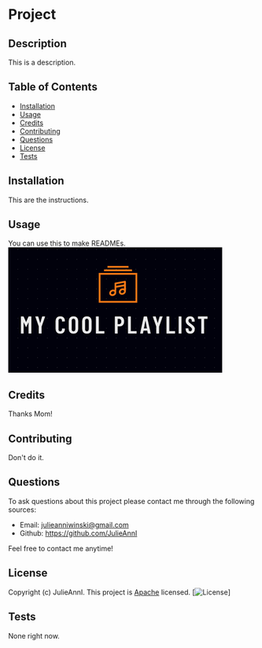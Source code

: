 # Project

  ## Description
  
  This is a description.
  
  ## Table of Contents
  
  - [Installation](#Installation)
  - [Usage](#Usage)
  - [Credits](#Credits)
  - [Contributing](#Contributing)
  - [Questions](#Questions)
  - [License](#License)
  - [Tests](#Tests)
  
  ## Installation
  
  This are the instructions.
  
  ## Usage
  
  You can use this to make READMEs.
  ![image1](images/image1.png)
  
  ## Credits
  
  Thanks Mom!
  
  ## Contributing 
  
  Don't do it.
  
  ## Questions
  
  To ask questions about this project please contact me through the following sources:
  - Email: julieanniwinski@gmail.com
  - Github:  https://github.com/JulieAnnI
  
  Feel free to contact me anytime!
  
  ## License
  
  Copyright (c)  JulieAnnI.
    This project is [Apache]((https://opensource.org/licenses/Apache-2.0)) licensed. 
    [![License](https://img.shields.io/badge/License-Apache%202.0-blue.svg)] 
  
  ## Tests
  
  None right now.